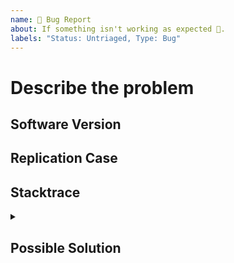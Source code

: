 ```yaml
---
name: 🐛 Bug Report
about: If something isn't working as expected 🤔.
labels: "Status: Untriaged, Type: Bug"
---
```


<!--- Provide a general summary of the issue in the Title above -->

# Describe the problem
<!--- Briefly describe the issue and the expected behavior. -->
<!--- Also, please be aware of our [Code of Conduct](https://www.queimadiaria.com/code-of-conduct/). -->

## Software Version
<!--- Tell us which version of this software and the Operating System you are using. -->

## Replication Case
<!--- Tell us what steps to take to replicate your problem. See [How to create a Minimal, Complete, and Verifiable example](https://stackoverflow.com/help/mcve) -->
<!--- for information on how to create a good replication case. -->

## Stacktrace
<!--- If there are related error messages or stacktraces, please include the output in the details section and code block below. Feel free to copy and paste the details section for multiple output examples. Or if there is already a Gist with the output, include a link to it. -->
<details><summary> <!-- a title/summary of this content --> </summary>
```
```
</details>

## Possible Solution
<!--- If you already have ideas about how to solve the issue, add them here. -->
